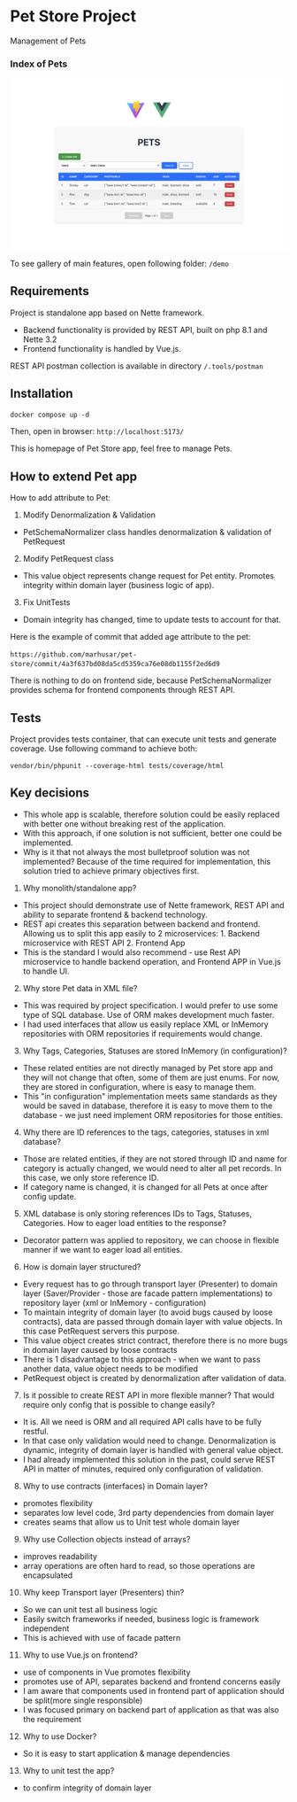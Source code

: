 Pet Store Project
=================

Management of Pets

### Index of Pets
![Index of Pets](demo/index-of-pets.png)

To see gallery of main features, open following folder:
`/demo`

Requirements
------------

Project is standalone app based on Nette framework.
* Backend functionality is provided by REST API, built on php 8.1 and Nette 3.2
* Frontend functionality is handled by Vue.js.

REST API postman collection is available in directory `/.tools/postman`

Installation
------------

```
docker compose up -d
```

Then, open in browser:
`http://localhost:5173/`

This is homepage of Pet Store app, feel free to manage Pets.

How to extend Pet app
------------

How to add attribute to Pet:

1. Modify Denormalization & Validation
- PetSchemaNormalizer class handles denormalization & validation of PetRequest
2. Modify PetRequest class
- This value object represents change request for Pet entity. Promotes integrity within domain layer (business logic of app).
3. Fix UnitTests
- Domain integrity has changed, time to update tests to account for that.

Here is the example of commit that added age attribute to the pet:

`https://github.com/marhusar/pet-store/commit/4a3f637bd08da5cd5359ca76e08db1155f2ed6d9`

There is nothing to do on frontend side, because PetSchemaNormalizer provides schema for frontend components through REST API.

Tests
------------

Project provides tests container, that can execute unit tests and generate coverage.
Use following command to achieve both:
```
vendor/bin/phpunit --coverage-html tests/coverage/html
```

Key decisions
------------

- This whole app is scalable, therefore solution could be easily replaced with better one without breaking rest of the application.
- With this approach, if one solution is not sufficient, better one could be implemented.
- Why is it that not always the most bulletproof solution was not implemented? Because of the time required for implementation, this solution tried to achieve primary objectives first.

1. Why monolith/standalone app?

- This project should demonstrate use of Nette framework, REST API and ability to separate frontend & backend technology.
- REST api creates this separation between backend and frontend. Allowing us to split this app easily to 2 microservices: 1. Backend microservice with REST API 2. Frontend App
- This is the standard I would also recommend - use Rest API microservice to handle backend operation, and Frontend APP in Vue.js to handle UI.

2. Why store Pet data in XML file?

- This was required by project specification. I would prefer to use some type of SQL database. Use of ORM makes development much faster.
- I had used interfaces that allow us easily replace XML or InMemory repositories with ORM repositories if requirements would change.

3. Why Tags, Categories, Statuses are stored InMemory (in configuration)?

- These related entities are not directly managed by Pet store app and they will not change that often, some of them are just enums. For now, they are stored in configuration, where is easy to manage them.
- This "in configuration" implementation meets same standards as they would be saved in database, therefore it is easy to move them to the database - we just need implement ORM repositories for those entities.

4. Why there are ID references to the tags, categories, statuses in xml database?

- Those are related entities, if they are not stored through ID and name for category is actually changed, we would need to alter all pet records. In this case, we only store reference ID.
- If category name is changed, it is changed for all Pets at once after config update.

5. XML database is only storing references IDs to Tags, Statuses, Categories. How to eager load entities to the response?
- Decorator pattern was applied to repository, we can choose in flexible manner if we want to eager load all entities.

6. How is domain layer structured?

- Every request has to go through transport layer (Presenter) to domain layer (Saver/Provider - those are facade pattern implementations) to repository layer (xml or InMemory - configuration)
- To maintain integrity of domain layer (to avoid bugs caused by loose contracts), data are passed through domain layer with value objects. In this case PetRequest servers this purpose.
- This value object creates strict contract, therefore there is no more bugs in domain layer caused by loose contracts
- There is 1 disadvantage to this approach - when we want to pass another data, value object needs to be modified
- PetRequest object is created by denormalization after validation of data.

7. Is it possible to create REST API in more flexible manner? That would require only config that is possible to change easily?
- It is. All we need is ORM and all required API calls have to be fully restful.
- In that case only validation would need to change. Denormalization is dynamic, integrity of domain layer is handled with general value object.
- I had already implemented this solution in the past, could serve REST API in matter of minutes, required only configuration of validation.

8. Why to use contracts (interfaces) in Domain layer?
- promotes flexibility
- separates low level code, 3rd party dependencies from domain layer
- creates seams that allow us to Unit test whole domain layer

9. Why use Collection objects instead of arrays?
- improves readability
- array operations are often hard to read, so those operations are encapsulated

10. Why keep Transport layer (Presenters) thin?
- So we can unit test all business logic
- Easily switch frameworks if needed, business logic is framework independent
- This is achieved with use of facade pattern

11. Why to use Vue.js on frontend?
- use of components in Vue promotes flexibility
- promotes use of API, separates backend and frontend concerns easily
- I am aware that components used in frontend part of application should be split(more single responsible)
- I was focused primary on backend part of application as that was also the requirement

12. Why to use Docker?
- So it is easy to start application & manage dependencies

13. Why to unit test the app?
- to confirm integrity of domain layer
